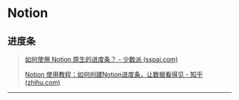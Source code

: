 # Notion

## 进度条

> [如何使用 Notion 原生的进度条？ - 少数派 (sspai.com)](https://client.sspai.com/post/75271)
>
> [Notion 使用教程：如何创建Notion进度条，让数据看得见 - 知乎 (zhihu.com)](https://zhuanlan.zhihu.com/p/621811139)

---


